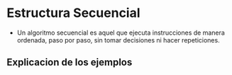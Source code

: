 # Estructura Secuencial
- Un algoritmo secuencial es aquel que ejecuta instrucciones de manera ordenada, paso por paso, sin tomar decisiones ni hacer repeticiones.

## Explicacion de los ejemplos
